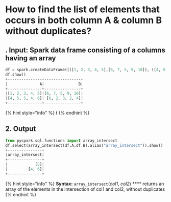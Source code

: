 # How to find the list of elements that occurs in both  column A & column B without duplicates?



## .  Input:  Spark data frame consisting of a columns having an array

```python
df = spark.createDataFrame([([1, 2, 3, 4, 5],[6, 7, 5, 9, 10]), ([4, 5, 5, 4, 6],[6, 2, 3, 2, 4])], ['A', 'B'])
df.show()
+---------------+----------------+
|              A|               B|
+---------------+----------------+
|[1, 2, 3, 4, 5]|[6, 7, 5, 9, 10]|
|[4, 5, 5, 4, 6]| [6, 2, 3, 2, 4]|
+---------------+----------------+
```

{% hint style="info" %}
t
{% endhint %}

## 2.  Output 

```python
from pyspark.sql.functions import array_intersect
df.select(array_intersect(df.A,df.B).alias("array_intersect")).show()
+---------------+
|array_intersect|
+---------------+
|            [5]|
|         [4, 6]|
+---------------+
```

{% hint style="info" %}
**Syntax:**   `array_intersect`\(_col1_, _col2_\) ****                                                                                                      returns an array of the elements in the intersection of col1 and col2, without duplicates                                                                                         
{% endhint %}

```

```

